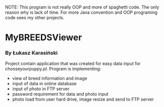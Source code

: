 NOTE: This program is not really OOP and more of spaghetti code. The only reason why is lack of time. For more Java convention and OOP programing code sees my other projects.         

# MyBREEDSViewer 
### By Łukasz Karasiński

Project contain application that was created for easy data input for chooseyourpuppy.pl.
Program is implementing:
- view of breed information and image
- input of data in online database 
- input of photo in FTP server 
- password requirement for data and photo input 
- photo load from user hard drive, image resize and send to FTP server



